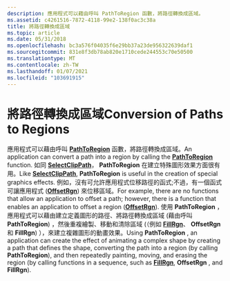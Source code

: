 ```yaml
---
description: 應用程式可以藉由呼叫 PathToRegion 函數，將路徑轉換成區域。
ms.assetid: c4261516-7872-4118-99e2-138f0ac3c38a
title: 將路徑轉換成區域
ms.topic: article
ms.date: 05/31/2018
ms.openlocfilehash: bc3a576f04035f6e29bb37a23de956322639daf1
ms.sourcegitcommit: 831e8f3db78ab820e1710cede244553c70e50500
ms.translationtype: MT
ms.contentlocale: zh-TW
ms.lasthandoff: 01/07/2021
ms.locfileid: "103691915"
---
```

# <a name="conversion-of-paths-to-regions"></a><span data-ttu-id="eb5ae-103">將路徑轉換成區域</span><span class="sxs-lookup"><span data-stu-id="eb5ae-103">Conversion of Paths to Regions</span></span>

<span data-ttu-id="eb5ae-104">應用程式可以藉由呼叫 [**PathToRegion**](/windows/desktop/api/Wingdi/nf-wingdi-pathtoregion) 函數，將路徑轉換成區域。</span><span class="sxs-lookup"><span data-stu-id="eb5ae-104">An application can convert a path into a region by calling the [**PathToRegion**](/windows/desktop/api/Wingdi/nf-wingdi-pathtoregion) function.</span></span> <span data-ttu-id="eb5ae-105">如同 [**SelectClipPath**](/windows/desktop/api/Wingdi/nf-wingdi-selectclippath)， **PathToRegion** 在建立特殊圖形效果方面很有用。</span><span class="sxs-lookup"><span data-stu-id="eb5ae-105">Like [**SelectClipPath**](/windows/desktop/api/Wingdi/nf-wingdi-selectclippath), **PathToRegion** is useful in the creation of special graphics effects.</span></span> <span data-ttu-id="eb5ae-106">例如，沒有可允許應用程式位移路徑的函式;不過，有一個函式可讓應用程式 ([**OffsetRgn**](/windows/desktop/api/Wingdi/nf-wingdi-offsetrgn)) 來位移區域。</span><span class="sxs-lookup"><span data-stu-id="eb5ae-106">For example, there are no functions that allow an application to offset a path; however, there is a function that enables an application to offset a region ([**OffsetRgn**](/windows/desktop/api/Wingdi/nf-wingdi-offsetrgn)).</span></span> <span data-ttu-id="eb5ae-107">使用 **PathToRegion** ，應用程式可以藉由建立定義圖形的路徑、將路徑轉換成區域 (藉由呼叫 **PathToRegion**) ，然後重複繪製、移動和清除區域 (（例如 [**FillRgn**](/windows/desktop/api/Wingdi/nf-wingdi-fillrgn)、 **OffsetRgn** 和 **FillRgn**) ），來建立複雜圖形的動畫效果。</span><span class="sxs-lookup"><span data-stu-id="eb5ae-107">Using **PathToRegion** , an application can create the effect of animating a complex shape by creating a path that defines the shape, converting the path into a region (by calling **PathToRegion**), and then repeatedly painting, moving, and erasing the region (by calling functions in a sequence, such as [**FillRgn**](/windows/desktop/api/Wingdi/nf-wingdi-fillrgn), **OffsetRgn** , and **FillRgn**).</span></span>

 

 



